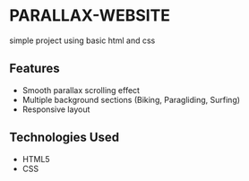 # PARALLAX-WEBSITE
simple project using basic html and css


## Features

* Smooth parallax scrolling effect
* Multiple background sections (Biking, Paragliding, Surfing)
* Responsive layout

## Technologies Used

* HTML5
* CSS


